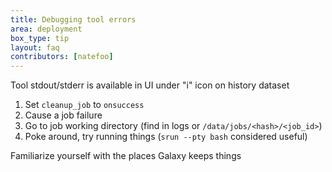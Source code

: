 ```yaml
---
title: Debugging tool errors
area: deployment
box_type: tip
layout: faq
contributors: [natefoo]
---
```


Tool stdout/stderr is available in UI under "i" icon on history dataset

1. Set `cleanup_job` to `onsuccess`
2. Cause a job failure
3. Go to job working directory (find in logs or `/data/jobs/<hash>/<job_id>`)
4. Poke around, try running things (`srun --pty bash` considered useful)

Familiarize yourself with the places Galaxy keeps things
